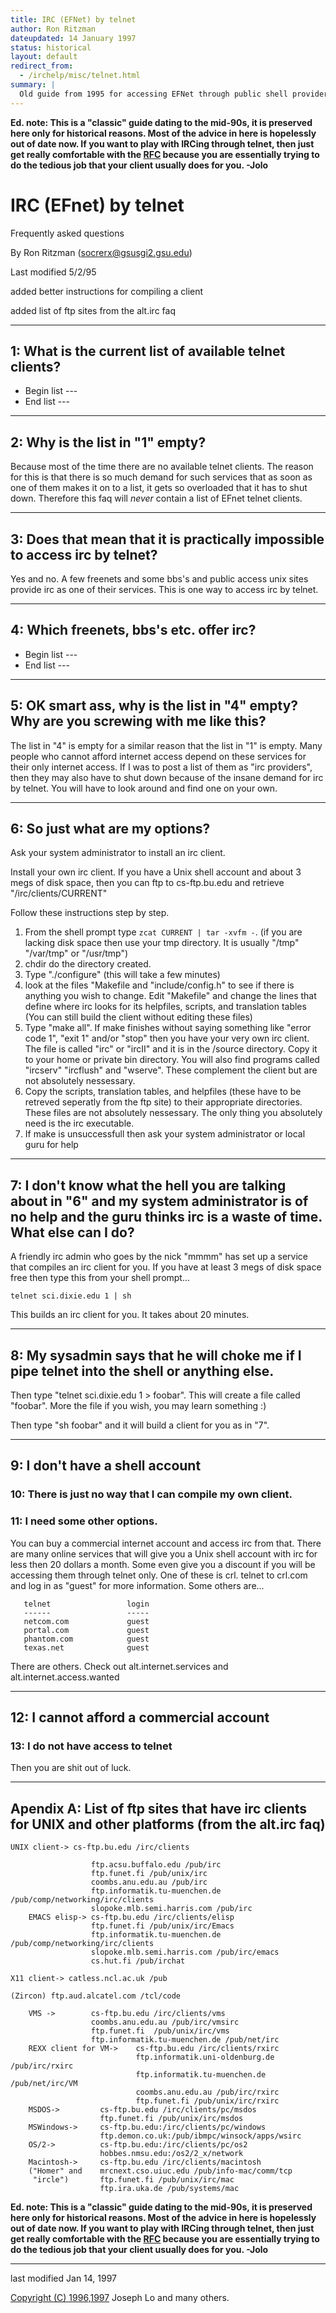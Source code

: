```yaml
---
title: IRC (EFNet) by telnet
author: Ron Ritzman
dateupdated: 14 January 1997
status: historical
layout: default
redirect_from:
  - /irchelp/misc/telnet.html
summary: |
  Old guide from 1995 for accessing EFNet through public shell providers.
---
```

**Ed. note: This is a "classic" guide dating to the mid-90s, it is preserved here only for historical reasons. Most of the advice in here is hopelessly out of date now. If you want to play with IRCing through telnet, then just get really comfortable with the [RFC](../rfc/) because you are essentially trying to do the tedious job that your client usually does for you. -Jolo**

#  IRC (EFnet) by telnet

Frequently asked questions

By Ron Ritzman (socrerx@gsusgi2.gsu.edu)

Last modified 5/2/95

added better instructions for compiling a client

added list of ftp sites from the alt.irc faq

* * *

## 1: What is the current list of available telnet clients?

  * Begin list ---
  * End list ---

* * *

## 2: Why is the list in "1" empty?

Because most of the time there are no available telnet clients. The reason for
this is that there is so much demand for such services that as soon as one of
them makes it on to a list, it gets so overloaded that it has to shut down.
Therefore this faq will *never* contain a list of EFnet telnet clients.

* * *

## 3: Does that mean that it is practically impossible to access irc by telnet?

Yes and no. A few freenets and some bbs's and public access unix sites provide
irc as one of their services. This is one way to access irc by telnet.

* * *

## 4: Which freenets, bbs's etc. offer irc?

  * Begin list ---
  * End list ---

* * *

## 5: OK smart ass, why is the list in "4" empty? Why are you screwing with me like this?

The list in "4" is empty for a similar reason that the list in "1" is empty.
Many people who cannot afford internet access depend on these services for
their only internet access. If I was to post a list of them as "irc
providers", then they may also have to shut down because of the insane demand
for irc by telnet. You will have to look around and find one on your own.

* * *

## 6: So just what are my options?

Ask your system administrator to install an irc client.

Install your own irc client. If you have a Unix shell account and about 3 megs
of disk space, then you can ftp to cs-ftp.bu.edu and retrieve
"/irc/clients/CURRENT"

Follow these instructions step by step.

  1. From the shell prompt type `zcat CURRENT | tar -xvfm -`. (if you are lacking disk space then use your tmp directory. It is usually "/tmp" "/var/tmp" or "/usr/tmp")
  2. chdir do the directory created.
  3. Type "./configure" (this will take a few minutes)
  4. look at the files "Makefile and "include/config.h" to see if there is anything you wish to change. Edit "Makefile" and change the lines that define where irc looks for its helpfiles, scripts, and translation tables (You can still build the client without editing these files)
  5. Type "make all". If make finishes without saying something like "error code 1", "exit 1" and/or "stop" then you have your very own irc client. The file is called "irc" or "ircII" and it is in the /source directory. Copy it to your home or private bin directory. You will also find programs called "ircserv" "ircflush" and "wserve". These complement the client but are not absolutely nessessary.
  6. Copy the scripts, translation tables, and helpfiles (these have to be retreved seperatly from the ftp site) to their appropriate directories. These files are not absolutely nessessary. The only thing you absolutely need is the irc executable.
  7. If make is unsuccessfull then ask your system administrator or local guru for help

* * *

## 7: I don't know what the hell you are talking about in "6" and my system administrator is of no help and the guru thinks irc is a waste of time. What else can I do?

A friendly irc admin who goes by the nick "mmmm" has set up a service that
compiles an irc client for you. If you have at least 3 megs of disk space free
then type this from your shell prompt...

`telnet sci.dixie.edu 1 | sh`

This builds an irc client for you. It takes about 20 minutes.

* * *

##  8: My sysadmin says that he will choke me if I pipe telnet into the shell or anything else.

Then type "telnet sci.dixie.edu 1 > foobar". This will create a file called
"foobar". More the file if you wish, you may learn something :)

Then type "sh foobar" and it will build a client for you as in "7".

* * *

##  9: I don't have a shell account

### 10: There is just no way that I can compile my own client.

### 11: I need some other options.

You can buy a commercial internet account and access irc from that. There are
many online services that will give you a Unix shell account with irc for less
then 20 dollars a month. Some even give you a discount if you will be
accessing them through telnet only. One of these is crl. telnet to crl.com and
log in as "guest" for more information. Some others are...



       telnet                 login
       ------                 -----
       netcom.com             guest
       portal.com             guest
       phantom.com            guest
       texas.net              guest


There are others. Check out alt.internet.services and
alt.internet.access.wanted

* * *

##  12: I cannot afford a commercial account

### 13: I do not have access to telnet

Then you are shit out of luck.

* * *

##  Apendix A: List of ftp sites that have irc clients for UNIX and other platforms (from the alt.irc faq)

```
UNIX client-> cs-ftp.bu.edu /irc/clients

                  ftp.acsu.buffalo.edu /pub/irc
                  ftp.funet.fi /pub/unix/irc
                  coombs.anu.edu.au /pub/irc
                  ftp.informatik.tu-muenchen.de /pub/comp/networking/irc/clients
                  slopoke.mlb.semi.harris.com /pub/irc
    EMACS elisp-> cs-ftp.bu.edu /irc/clients/elisp
                  ftp.funet.fi /pub/unix/irc/Emacs
                  ftp.informatik.tu-muenchen.de /pub/comp/networking/irc/clients
                  slopoke.mlb.semi.harris.com /pub/irc/emacs
                  cs.hut.fi /pub/irchat

X11 client-> catless.ncl.ac.uk /pub

(Zircon) ftp.aud.alcatel.com /tcl/code

    VMS ->        cs-ftp.bu.edu /irc/clients/vms
                  coombs.anu.edu.au /pub/irc/vmsirc
                  ftp.funet.fi  /pub/unix/irc/vms
                  ftp.informatik.tu-muenchen.de /pub/net/irc
    REXX client for VM->    cs-ftp.bu.edu /irc/clients/rxirc
                            ftp.informatik.uni-oldenburg.de /pub/irc/rxirc
                            ftp.informatik.tu-muenchen.de /pub/net/irc/VM
                            coombs.anu.edu.au /pub/irc/rxirc
                            ftp.funet.fi /pub/unix/irc/rxirc
    MSDOS->         cs-ftp.bu.edu /irc/clients/pc/msdos
                    ftp.funet.fi /pub/unix/irc/msdos
    MSWindows->     cs-ftp.bu.edu:/irc/clients/pc/windows
                    ftp.demon.co.uk:/pub/ibmpc/winsock/apps/wsirc
    OS/2->          cs-ftp.bu.edu:/irc/clients/pc/os2
                    hobbes.nmsu.edu:/os2/2_x/network
    Macintosh->     cs-ftp.bu.edu /irc/clients/macintosh
    ("Homer" and    mrcnext.cso.uiuc.edu /pub/info-mac/comm/tcp
     "ircle")       ftp.funet.fi /pub/unix/irc/mac
                    ftp.ira.uka.de /pub/systems/mac
```


**Ed. note: This is a "classic" guide dating to the mid-90s, it is preserved here only for historical reasons. Most of the advice in here is hopelessly out of date now. If you want to play with IRCing through telnet, then just get really comfortable with the [RFC](../rfc/) because you are essentially trying to do the tedious job that your client usually does for you. -Jolo**

* * *


last modified Jan 14, 1997

[Copyright (C) 1996,1997](/irchelp/credit.html) Joseph Lo and many others.
